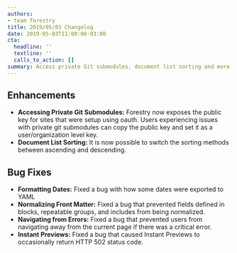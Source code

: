 ```yaml
---
authors:
- team forestry
title: 2019/05/03 Changelog
date: 2019-05-03T11:00:00-03:00
cta:
  headline: ''
  textline: ''
  calls_to_action: []
summary: Access private Git submodules, document list sorting and more.
---
```

## Enhancements

* **Accessing Private Git Submodules:** Forestry now exposes the public key for sites that were setup using oauth. Users experiencing issues with private git submodules can copy the public key and set it as a user/organization level key.
* **Document List Sorting:** It is now possible to switch the sorting methods  between ascending and descending.

## Bug Fixes

* **Formatting Dates:** Fixed a bug with how some dates were exported to YAML
* **Normalizing Front Matter:** Fixed a bug that prevented fields defined in blocks, repeatable groups, and includes from being normalized.
* **Navigating from Errors:** Fixed a bug that prevented users from navigating away from the current page if there was a critical error.
* **Instant Previews:** Fixed a bug that caused Instant Previews to occasionally return HTTP 502 status code.